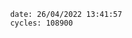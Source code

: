 

                date: 26/04/2022 13:41:57
                cycles: 108900

                         